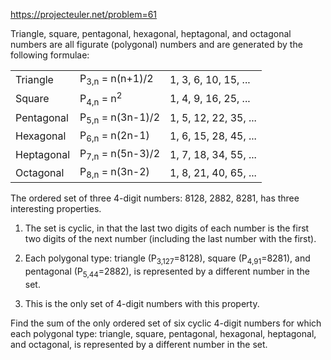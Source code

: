 https://projecteuler.net/problem=61

Triangle, square, pentagonal, hexagonal, heptagonal, and octagonal numbers are
all figurate (polygonal) numbers and are generated by the following formulae:

<table>
  <tr>
    <td>Triangle</td>
    <td>P<sub>3,n</sub> = n(n+1)/2</td>
    <td>1, 3, 6, 10, 15, ...</td>
  </tr>
  <tr>
    <td>Square</td>
    <td>P<sub>4,n</sub> = n<sup>2</sup></td>
    <td>1, 4, 9, 16, 25, ...</td>
  </tr>
  <tr>
    <td>Pentagonal</td>
    <td>P<sub>5,n</sub> = n(3n-1)/2</td>
    <td>1, 5, 12, 22, 35, ...</td>
  </tr>
  <tr>
    <td>Hexagonal</td>
    <td>P<sub>6,n</sub> = n(2n-1)</td>
    <td>1, 6, 15, 28, 45, ...</td>
  </tr>
  <tr>
    <td>Heptagonal</td>
    <td>P<sub>7,n</sub> = n(5n-3)/2</td>
    <td>1, 7, 18, 34, 55, ...</td>
  </tr>
  <tr>
    <td>Octagonal</td>
    <td>P<sub>8,n</sub> = n(3n-2)</td>
    <td>1, 8, 21, 40, 65, ...</td>
  </tr>
</table>

The ordered set of three 4-digit numbers: 8128, 2882, 8281, has three
interesting properties.

1. The set is cyclic, in that the last two digits of each number is the first
two digits of the next number (including the last number with the first).

2. Each polygonal type: triangle (P<sub>3,127</sub>=8128), square
(P<sub>4,91</sub>=8281), and pentagonal (P<sub>5,44</sub>=2882), is represented
by a different number in the set.

3. This is the only set of 4-digit numbers with this property.

Find the sum of the only ordered set of six cyclic 4-digit numbers for which
each polygonal type: triangle, square, pentagonal, hexagonal, heptagonal, and
octagonal, is represented by a different number in the set.

